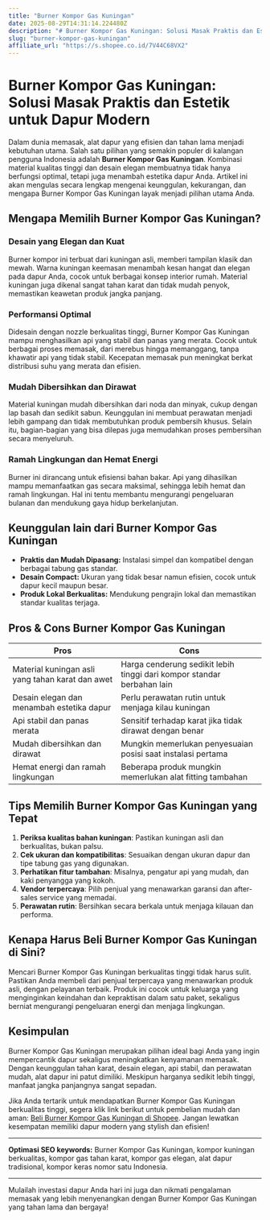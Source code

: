 ```yaml
---
title: "Burner Kompor Gas Kuningan"
date: 2025-08-29T14:31:14.224480Z
description: "# Burner Kompor Gas Kuningan: Solusi Masak Praktis dan Estetik untuk Dapur Modern..."
slug: "burner-kompor-gas-kuningan"
affiliate_url: "https://s.shopee.co.id/7V44C68VX2"
---
```

# Burner Kompor Gas Kuningan: Solusi Masak Praktis dan Estetik untuk Dapur Modern

Dalam dunia memasak, alat dapur yang efisien dan tahan lama menjadi kebutuhan utama. Salah satu pilihan yang semakin populer di kalangan pengguna Indonesia adalah **Burner Kompor Gas Kuningan**. Kombinasi material kualitas tinggi dan desain elegan membuatnya tidak hanya berfungsi optimal, tetapi juga menambah estetika dapur Anda. Artikel ini akan mengulas secara lengkap mengenai keunggulan, kekurangan, dan mengapa Burner Kompor Gas Kuningan layak menjadi pilihan utama Anda.

## Mengapa Memilih Burner Kompor Gas Kuningan?

### Desain yang Elegan dan Kuat

Burner kompor ini terbuat dari kuningan asli, memberi tampilan klasik dan mewah. Warna kuningan keemasan menambah kesan hangat dan elegan pada dapur Anda, cocok untuk berbagai konsep interior rumah. Material kuningan juga dikenal sangat tahan karat dan tidak mudah penyok, memastikan keawetan produk jangka panjang.

### Performansi Optimal

Didesain dengan nozzle berkualitas tinggi, Burner Kompor Gas Kuningan mampu menghasilkan api yang stabil dan panas yang merata. Cocok untuk berbagai proses memasak, dari merebus hingga memanggang, tanpa khawatir api yang tidak stabil. Kecepatan memasak pun meningkat berkat distribusi suhu yang merata dan efisien.

### Mudah Dibersihkan dan Dirawat

Material kuningan mudah dibersihkan dari noda dan minyak, cukup dengan lap basah dan sedikit sabun. Keunggulan ini membuat perawatan menjadi lebih gampang dan tidak membutuhkan produk pembersih khusus. Selain itu, bagian-bagian yang bisa dilepas juga memudahkan proses pembersihan secara menyeluruh.

### Ramah Lingkungan dan Hemat Energi

Burner ini dirancang untuk efisiensi bahan bakar. Api yang dihasilkan mampu memanfaatkan gas secara maksimal, sehingga lebih hemat dan ramah lingkungan. Hal ini tentu membantu mengurangi pengeluaran bulanan dan mendukung gaya hidup berkelanjutan.

## Keunggulan lain dari Burner Kompor Gas Kuningan

- **Praktis dan Mudah Dipasang:** Instalasi simpel dan kompatibel dengan berbagai tabung gas standar.
- **Desain Compact:** Ukuran yang tidak besar namun efisien, cocok untuk dapur kecil maupun besar.
- **Produk Lokal Berkualitas:** Mendukung pengrajin lokal dan memastikan standar kualitas terjaga.

## Pros & Cons Burner Kompor Gas Kuningan

| **Pros** | **Cons** |
|----------------------------|----------------------------|
| Material kuningan asli yang tahan karat dan awet | Harga cenderung sedikit lebih tinggi dari kompor standar berbahan lain |
| Desain elegan dan menambah estetika dapur | Perlu perawatan rutin untuk menjaga kilau kuningan |
| Api stabil dan panas merata | Sensitif terhadap karat jika tidak dirawat dengan benar |
| Mudah dibersihkan dan dirawat | Mungkin memerlukan penyesuaian posisi saat instalasi pertama |
| Hemat energi dan ramah lingkungan | Beberapa produk mungkin memerlukan alat fitting tambahan |

## Tips Memilih Burner Kompor Gas Kuningan yang Tepat

1. **Periksa kualitas bahan kuningan**: Pastikan kuningan asli dan berkualitas, bukan palsu.
2. **Cek ukuran dan kompatibilitas**: Sesuaikan dengan ukuran dapur dan tipe tabung gas yang digunakan.
3. **Perhatikan fitur tambahan**: Misalnya, pengatur api yang mudah, dan kaki penyangga yang kokoh.
4. **Vendor terpercaya**: Pilih penjual yang menawarkan garansi dan after-sales service yang memadai.
5. **Perawatan rutin**: Bersihkan secara berkala untuk menjaga kilauan dan performa.

## Kenapa Harus Beli Burner Kompor Gas Kuningan di Sini?

Mencari Burner Kompor Gas Kuningan berkualitas tinggi tidak harus sulit. Pastikan Anda membeli dari penjual terpercaya yang menawarkan produk asli, dengan pelayanan terbaik. Produk ini cocok untuk keluarga yang menginginkan keindahan dan kepraktisan dalam satu paket, sekaligus berniat mengurangi pengeluaran energi dan menjaga lingkungan.

## Kesimpulan

Burner Kompor Gas Kuningan merupakan pilihan ideal bagi Anda yang ingin mempercantik dapur sekaligus meningkatkan kenyamanan memasak. Dengan keunggulan tahan karat, desain elegan, api stabil, dan perawatan mudah, alat dapur ini patut dimiliki. Meskipun harganya sedikit lebih tinggi, manfaat jangka panjangnya sangat sepadan.

Jika Anda tertarik untuk mendapatkan Burner Kompor Gas Kuningan berkualitas tinggi, segera klik link berikut untuk pembelian mudah dan aman: [Beli Burner Kompor Gas Kuningan di Shopee](https://s.shopee.co.id/7V44C68VX2). Jangan lewatkan kesempatan memiliki dapur modern yang stylish dan efisien!

---

**Optimasi SEO keywords:** Burner Kompor Gas Kuningan, kompor kuningan berkualitas, kompor gas tahan karat, kompor gas elegan, alat dapur tradisional, kompor keras nomor satu Indonesia.

---

Mulailah investasi dapur Anda hari ini juga dan nikmati pengalaman memasak yang lebih menyenangkan dengan Burner Kompor Gas Kuningan yang tahan lama dan bergaya!